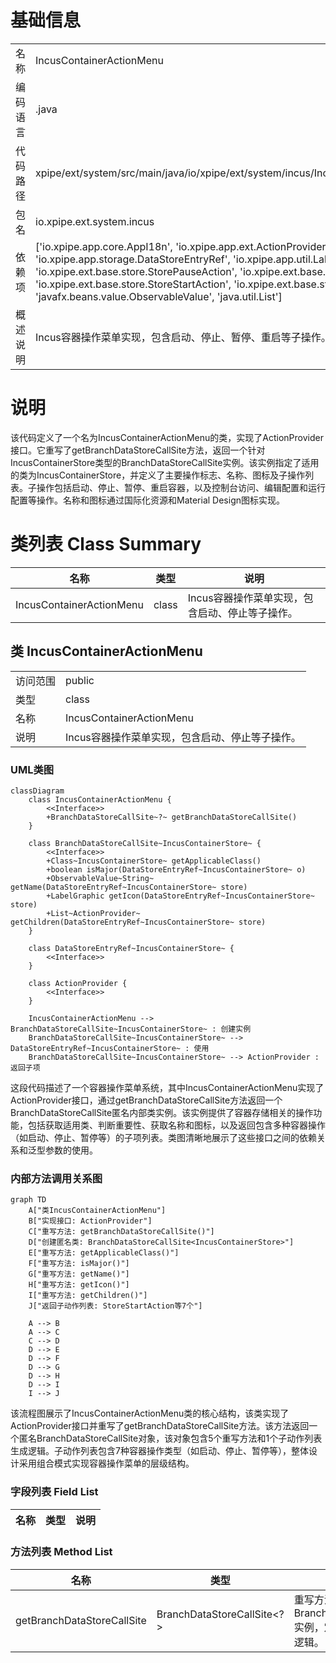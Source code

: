 # 基础信息

|      |      |
|------|------|
| 名称 | IncusContainerActionMenu |
| 编码语言 | .java |
| 代码路径 | xpipe/ext/system/src/main/java/io/xpipe/ext/system/incus/IncusContainerActionMenu.java |
| 包名 | io.xpipe.ext.system.incus |
| 依赖项 | ['io.xpipe.app.core.AppI18n', 'io.xpipe.app.ext.ActionProvider', 'io.xpipe.app.storage.DataStoreEntryRef', 'io.xpipe.app.util.LabelGraphic', 'io.xpipe.ext.base.store.StorePauseAction', 'io.xpipe.ext.base.store.StoreRestartAction', 'io.xpipe.ext.base.store.StoreStartAction', 'io.xpipe.ext.base.store.StoreStopAction', 'javafx.beans.value.ObservableValue', 'java.util.List'] |
| 概述说明 | Incus容器操作菜单实现，包含启动、停止、暂停、重启等子操作。 |

# 说明

该代码定义了一个名为IncusContainerActionMenu的类，实现了ActionProvider接口。它重写了getBranchDataStoreCallSite方法，返回一个针对IncusContainerStore类型的BranchDataStoreCallSite实例。该实例指定了适用的类为IncusContainerStore，并定义了主要操作标志、名称、图标及子操作列表。子操作包括启动、停止、暂停、重启容器，以及控制台访问、编辑配置和运行配置等操作。名称和图标通过国际化资源和Material Design图标实现。

# 类列表 Class Summary

| 名称   | 类型  | 说明 |
|-------|------|-------------|
| IncusContainerActionMenu | class | Incus容器操作菜单实现，包含启动、停止等子操作。 |



## 类 IncusContainerActionMenu

|      |      |
|------|------|
| 访问范围 | public |
| 类型 | class |
| 名称 | IncusContainerActionMenu |
| 说明 | Incus容器操作菜单实现，包含启动、停止等子操作。 |


### UML类图

```mermaid
classDiagram
    class IncusContainerActionMenu {
        <<Interface>>
        +BranchDataStoreCallSite~?~ getBranchDataStoreCallSite()
    }
    
    class BranchDataStoreCallSite~IncusContainerStore~ {
        <<Interface>>
        +Class~IncusContainerStore~ getApplicableClass()
        +boolean isMajor(DataStoreEntryRef~IncusContainerStore~ o)
        +ObservableValue~String~ getName(DataStoreEntryRef~IncusContainerStore~ store)
        +LabelGraphic getIcon(DataStoreEntryRef~IncusContainerStore~ store)
        +List~ActionProvider~ getChildren(DataStoreEntryRef~IncusContainerStore~ store)
    }
    
    class DataStoreEntryRef~IncusContainerStore~ {
        <<Interface>>
    }
    
    class ActionProvider {
        <<Interface>>
    }
    
    IncusContainerActionMenu --> BranchDataStoreCallSite~IncusContainerStore~ : 创建实例
    BranchDataStoreCallSite~IncusContainerStore~ --> DataStoreEntryRef~IncusContainerStore~ : 使用
    BranchDataStoreCallSite~IncusContainerStore~ --> ActionProvider : 返回子项
```

这段代码描述了一个容器操作菜单系统，其中IncusContainerActionMenu实现了ActionProvider接口，通过getBranchDataStoreCallSite方法返回一个BranchDataStoreCallSite匿名内部类实例。该实例提供了容器存储相关的操作功能，包括获取适用类、判断重要性、获取名称和图标，以及返回包含多种容器操作（如启动、停止、暂停等）的子项列表。类图清晰地展示了这些接口之间的依赖关系和泛型参数的使用。


### 内部方法调用关系图

```mermaid
graph TD
    A["类IncusContainerActionMenu"]
    B["实现接口: ActionProvider"]
    C["重写方法: getBranchDataStoreCallSite()"]
    D["创建匿名类: BranchDataStoreCallSite<IncusContainerStore>"]
    E["重写方法: getApplicableClass()"]
    F["重写方法: isMajor()"]
    G["重写方法: getName()"]
    H["重写方法: getIcon()"]
    I["重写方法: getChildren()"]
    J["返回子动作列表: StoreStartAction等7个"]

    A --> B
    A --> C
    C --> D
    D --> E
    D --> F
    D --> G
    D --> H
    D --> I
    I --> J
```

该流程图展示了IncusContainerActionMenu类的核心结构，该类实现了ActionProvider接口并重写了getBranchDataStoreCallSite方法。该方法返回一个匿名BranchDataStoreCallSite对象，该对象包含5个重写方法和1个子动作列表生成逻辑。子动作列表包含7种容器操作类型（如启动、停止、暂停等），整体设计采用组合模式实现容器操作菜单的层级结构。

### 字段列表 Field List

| 名称  | 类型  | 说明 |
|-------|-------|------|

### 方法列表 Method List

| 名称  | 类型  | 说明 |
|-------|-------|------|
| getBranchDataStoreCallSite | BranchDataStoreCallSite<?> | 重写方法返回BranchDataStoreCallSite实例，定义容器操作相关逻辑。 |




